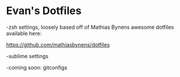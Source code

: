 Evan's Dotfiles
======

-zsh settings, loosely based off of Mathias Bynens awesome dotfiles available here:

https://github.com/mathiasbynens/dotfiles

-sublime settings

-coming soon: gitconfigs
